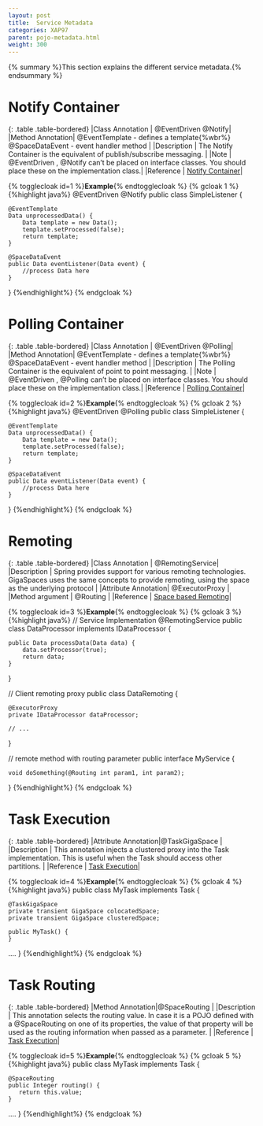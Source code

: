 ```yaml
---
layout: post
title:  Service Metadata
categories: XAP97
parent: pojo-metadata.html
weight: 300
---
```


{% summary %}This section explains the different service metadata.{% endsummary %}




# Notify Container

{: .table .table-bordered}
|Class Annotation    | @EventDriven @Notify|
|Method Annotation|  @EventTemplate - defines a template{%wbr%}  @SpaceDataEvent - event handler method |
|Description         | The Notify Container is the equivalent of  publish/subscribe messaging. |
|Note | @EventDriven , @Notify   can’t be placed on interface classes. You should place these on the implementation class.|
|Reference  | [Notify Container](./notify-container.html)|


{% togglecloak id=1 %}**Example**{% endtogglecloak %}
{% gcloak 1 %}
{%highlight java%}
@EventDriven @Notify
public class SimpleListener {

    @EventTemplate
    Data unprocessedData() {
        Data template = new Data();
        template.setProcessed(false);
        return template;
    }

    @SpaceDataEvent
    public Data eventListener(Data event) {
        //process Data here
    }
}
{%endhighlight%}
{% endgcloak %}


# Polling Container

{: .table .table-bordered}
|Class Annotation    | @EventDriven @Polling|
|Method Annotation|  @EventTemplate - defines a template{%wbr%}  @SpaceDataEvent - event handler method |
|Description         | The Polling Container is the equivalent of point to point messaging. |
|Note | @EventDriven , @Polling   can’t be placed on interface classes. You should place these on the implementation class.|
|Reference  | [Polling Container](./polling-container.html)|

{% togglecloak id=2 %}**Example**{% endtogglecloak %}
{% gcloak 2 %}
{%highlight java%}
@EventDriven @Polling
public class SimpleListener {

    @EventTemplate
    Data unprocessedData() {
        Data template = new Data();
        template.setProcessed(false);
        return template;
    }

    @SpaceDataEvent
    public Data eventListener(Data event) {
        //process Data here
    }
}
{%endhighlight%}
{% endgcloak %}


# Remoting

{: .table .table-bordered}
|Class Annotation    | @RemotingService|
|Description         | Spring provides support for various remoting technologies. GigaSpaces uses the same concepts to provide remoting, using the space as the underlying protocol |
|Attribute Annotation|  @ExecutorProxy  |
|Method argument     | @Routing |
|Reference  | [Space based Remoting](./space-based-remoting.html)|

{% togglecloak id=3 %}**Example**{% endtogglecloak %}
{% gcloak 3 %}
{%highlight java%}
// Service Implementation
@RemotingService
public class DataProcessor implements IDataProcessor {

    public Data processData(Data data) {
    	data.setProcessor(true);
    	return data;
    }
}

// Client remoting proxy
public class DataRemoting {

    @ExecutorProxy
    private IDataProcessor dataProcessor;

    // ...
}

// remote method with routing parameter
public interface MyService {

    void doSomething(@Routing int param1, int param2);
}
{%endhighlight%}
{% endgcloak %}


# Task Execution

{: .table .table-bordered}
|Attribute Annotation|@TaskGigaSpace   |
|Description         | This annotation injects a clustered proxy into the Task implementation. This is useful when the Task should access other partitions.   |
|Reference  | [Task Execution](./task-execution-over-the-space.html)|

{% togglecloak id=4 %}**Example**{% endtogglecloak %}
{% gcloak 4 %}
{%highlight java%}
public class MyTask implements Task<Integer>  {

    @TaskGigaSpace
    private transient GigaSpace colocatedSpace;
    private transient GigaSpace clusteredSpace;

    public MyTask() {
    }
....
}
{%endhighlight%}
{% endgcloak %}

# Task Routing

{: .table .table-bordered}
|Method Annotation|@SpaceRouting  |
|Description         | This annotation selects the routing value. In case it is a POJO defined with a @SpaceRouting on one of its properties, the value of that property will be used as the routing information when passed as a parameter.   |
|Reference  | [Task Execution](./task-execution-over-the-space.html)|

{% togglecloak id=5 %}**Example**{% endtogglecloak %}
{% gcloak 5 %}
{%highlight java%}
public class MyTask implements Task<Integer>  {

    @SpaceRouting
    public Integer routing() {
       return this.value;
    }
....
}
{%endhighlight%}
{% endgcloak %}